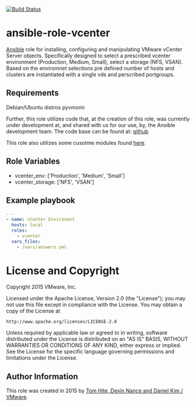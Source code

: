 [![Build Status](https://travis-ci.org/jdatx/ansible-role-vcenter.svg?branch=master)](https://travis-ci.org/jdatx/ansible-role-vcenter)

# ansible-role-vcenter

[Ansible](https://github.com/ansible/ansible) role for installing,
configuring and manipulating VMware vCenter Server objects. Specifically designed to
select a prescribed vcenter environment (Production, Medium, Small), select a storage
(NFS, VSAN). Based on the enviromnet selections pre defined number of hosts and clusters
are instantiated with a single vds and perscribed portgroups.

## Requirements

Debian/Ubuntu distros
pyvmomi

Further, this role utilizes code that, at the creation of this role,
was currently under development at, and shared with us for our use, by,
the Ansible development team. The code base can be found at:
[github](https://raw.githubusercontent.com/ansible/ansible/devel/lib/ansible/module_utils/vmware.py)

This role also utilizes some cusotme modules found [here](https://github.com/vmware/ansible-modules-extras-gpl3).

## Role Variables

- vcenter_env: ['Production', 'Medium', 'Small']
- vcenter_storage: ['NFS', 'VSAN']

## Example playbook

```yaml
---
- name: vCenter Environent  
  hosts: local
  roles:
    - vcenter
  vars_files:
    - /vars/answers.yml

```

# License and Copyright

Copyright 2015 VMware, Inc.

Licensed under the Apache License, Version 2.0 (the "License");
you may not use this file except in compliance with the License.
You may obtain a copy of the License at

    http://www.apache.org/licenses/LICENSE-2.0

Unless required by applicable law or agreed to in writing, software
distributed under the License is distributed on an "AS IS" BASIS,
WITHOUT WARRANTIES OR CONDITIONS OF ANY KIND, either express or implied.
See the License for the specific language governing permissions and
limitations under the License.

## Author Information

This role was created in 2015 by [Tom Hite, Devin Nance and Daniel Kim / VMware](http://www.vmware.com/).
